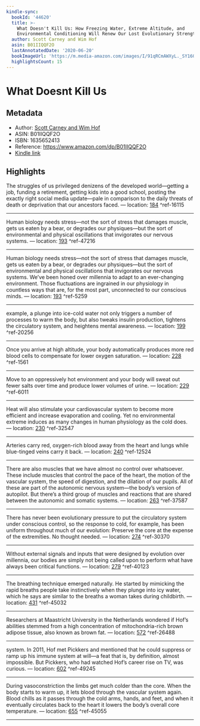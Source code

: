 ```yaml
---
kindle-sync:
  bookId: '44620'
  title: >-
    What Doesn't Kill Us: How Freezing Water, Extreme Altitude, and
    Environmental Conditioning Will Renew Our Lost Evolutionary Strength
  author: Scott Carney and Wim Hof
  asin: B01IIQQF2O
  lastAnnotatedDate: '2020-06-20'
  bookImageUrl: 'https://m.media-amazon.com/images/I/91qRCmAWXyL._SY160.jpg'
  highlightsCount: 15
---
```

# What Doesnt Kill Us
## Metadata
* Author: [Scott Carney and Wim Hof](https://www.amazon.comundefined)
* ASIN: B01IIQQF2O
* ISBN: 1635652413
* Reference: https://www.amazon.com/dp/B01IIQQF2O
* [Kindle link](kindle://book?action=open&asin=B01IIQQF2O)

## Highlights
The struggles of us privileged denizens of the developed world—getting a job, funding a retirement, getting kids into a good school, posting the exactly right social media update—pale in comparison to the daily threats of death or deprivation that our ancestors faced. — location: [184](kindle://book?action=open&asin=B01IIQQF2O&location=184) ^ref-16115

---
Human biology needs stress—not the sort of stress that damages muscle, gets us eaten by a bear, or degrades our physiques—but the sort of environmental and physical oscillations that invigorates our nervous systems. — location: [193](kindle://book?action=open&asin=B01IIQQF2O&location=193) ^ref-47216

---
Human biology needs stress—not the sort of stress that damages muscle, gets us eaten by a bear, or degrades our physiques—but the sort of environmental and physical oscillations that invigorates our nervous systems. We’ve been honed over millennia to adapt to an ever-changing environment. Those fluctuations are ingrained in our physiology in countless ways that are, for the most part, unconnected to our conscious minds. — location: [193](kindle://book?action=open&asin=B01IIQQF2O&location=193) ^ref-5259

---
example, a plunge into ice-cold water not only triggers a number of processes to warm the body, but also tweaks insulin production, tightens the circulatory system, and heightens mental awareness. — location: [199](kindle://book?action=open&asin=B01IIQQF2O&location=199) ^ref-20256

---
Once you arrive at high altitude, your body automatically produces more red blood cells to compensate for lower oxygen saturation. — location: [228](kindle://book?action=open&asin=B01IIQQF2O&location=228) ^ref-1561

---
Move to an oppressively hot environment and your body will sweat out fewer salts over time and produce lower volumes of urine. — location: [229](kindle://book?action=open&asin=B01IIQQF2O&location=229) ^ref-6011

---
Heat will also stimulate your cardiovascular system to become more efficient and increase evaporation and cooling. Yet no environmental extreme induces as many changes in human physiology as the cold does. — location: [230](kindle://book?action=open&asin=B01IIQQF2O&location=230) ^ref-32547

---
Arteries carry red, oxygen-rich blood away from the heart and lungs while blue-tinged veins carry it back. — location: [240](kindle://book?action=open&asin=B01IIQQF2O&location=240) ^ref-12524

---
There are also muscles that we have almost no control over whatsoever. These include muscles that control the pace of the heart, the motion of the vascular system, the speed of digestion, and the dilation of our pupils. All of these are part of the autonomic nervous system—the body’s version of autopilot. But there’s a third group of muscles and reactions that are shared between the autonomic and somatic systems. — location: [263](kindle://book?action=open&asin=B01IIQQF2O&location=263) ^ref-37587

---
There has never been evolutionary pressure to put the circulatory system under conscious control, so the response to cold, for example, has been uniform throughout much of our evolution: Preserve the core at the expense of the extremities. No thought needed. — location: [274](kindle://book?action=open&asin=B01IIQQF2O&location=274) ^ref-30370

---
Without external signals and inputs that were designed by evolution over millennia, our bodies are simply not being called upon to perform what have always been critical functions. — location: [279](kindle://book?action=open&asin=B01IIQQF2O&location=279) ^ref-40123

---
The breathing technique emerged naturally. He started by mimicking the rapid breaths people take instinctively when they plunge into icy water, which he says are similar to the breaths a woman takes during childbirth. — location: [431](kindle://book?action=open&asin=B01IIQQF2O&location=431) ^ref-45032

---
Researchers at Maastricht University in the Netherlands wondered if Hof’s abilities stemmed from a high concentration of mitochondria-rich brown adipose tissue, also known as brown fat. — location: [572](kindle://book?action=open&asin=B01IIQQF2O&location=572) ^ref-26488

---
system. In 2011, Hof met Pickkers and mentioned that he could suppress or ramp up his immune system at will—a feat that is, by definition, almost impossible. But Pickkers, who had watched Hof’s career rise on TV, was curious. — location: [602](kindle://book?action=open&asin=B01IIQQF2O&location=602) ^ref-49245

---
During vasoconstriction the limbs get much colder than the core. When the body starts to warm up, it lets blood through the vascular system again. Blood chills as it passes through the cold arms, hands, and feet, and when it eventually circulates back to the heart it lowers the body’s overall core temperature. — location: [655](kindle://book?action=open&asin=B01IIQQF2O&location=655) ^ref-45055

---
